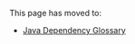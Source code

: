 This page has moved to:

- [Java Dependency Glossary](https://googlecloudplatform.github.io/cloud-opensource-java/glossary.html)

